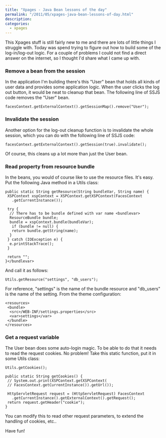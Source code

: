 ```yaml
---
title: "Xpages - Java Bean lessons of the day"
permalink: "/2011/05/xpages-java-bean-lessons-of-day.html"
description:
categories:
  - xpages
---
```

This Xpages stuff is still fairly new to me and there are lots of little things I struggle with. Today was spend trying to figure out how to build some of the log-in/log-out logic. For a couple of problems I could not find a direct answer on the internet, so I thought I'd share what I came up with.

### Remove a bean from the session

In the application I'm building there's this "User" bean that holds all kinds of user data and provides some application logic. When the user clicks the log out button, it would be neat to cleanup that bean. The following line of SSJS code removes the "User" bean.

```
facesContext.getExternalContext().getSessionMap().remove("User");
```

### Invalidate the session

Another option for the log-out cleanup function is to invalidate the whole session, which you can do with the following line of SSJS code:

```
facesContext.getExternalContext().getSession(true).invalidate();
```

Of course, this cleans up a lot more than just the User bean.

### Read property from resource bundle

In the beans, you would of course like to use the resource files. It's easy. Put the following Java method in a Utils class:

```
public static String getResource(String bundleVar, String name) {
 XSPContext xspContext = XSPContext.getXSPContext(FacesContext
   .getCurrentInstance());

 try {
  // There has to be bundle defined with var name <bundlevar>
  ResourceBundle bundle;
  bundle = xspContext.bundle(bundleVar);
   if (bundle != null) {
   return bundle.getString(name);
  }
 } catch (IOException e) {
  e.printStackTrace();
 }

 return "";
}</bundlevar>
```

And call it as follows:

```
Utils.getResource("settings", "db_users");
```

For reference, "settings" is the name of the bundle resource and "db_users" is the name of the setting. From the theme configuration:

```
<resources>
 <bundle>
  <src>/WEB-INF/settings.properties</src>
  <var>settings</var>
 </bundle>
</resources>
```

### Get a request variable

The User bean does some auto-login magic. To be able to do that it needs to read the request cookies. No problem! Take this static function, put it in some Utils class:

```
Utils.getCookies();
```

```
public static String getCookies() {
 // System.out.print(XSPContext.getXSPContext(
 // FacesContext.getCurrentInstance()).getUrl());

 HttpServletRequest request = (HttpServletRequest) FacesContext
   .getCurrentInstance().getExternalContext().getRequest();
 return request.getHeader("cookie");
}
```

You can modify this to read other request parameters, to extend the handling of cookies, etc..

Have fun!
